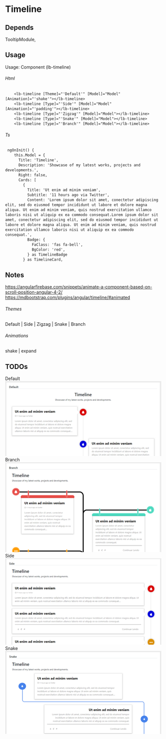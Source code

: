 # Timeline 
## Depends 
TooltipModule,

## Usage
Usage: Component (lb-timeline)  

###### Html
```
    <lb-timeline [Theme]="'Default'" [Model]="Model" [Animation]="'shake'"></lb-timeline>
    <lb-timeline [Type]="'Side'" [Model]="Model" [Animation]="'padding'"></lb-timeline>
    <lb-timeline [Type]="'Zigzag'" [Model]="Model"></lb-timeline>
    <lb-timeline [Type]="'Snake'" [Model]="Model"></lb-timeline>
    <lb-timeline [Type]="'Branch'" [Model]="Model"></lb-timeline>
```
###### Ts
```
 ngOnInit() {
    this.Model = {
      Title: 'Timeline',
      Description: 'Showcase of my latest works, projects and developments.',
      Right: false,
      Cards: [
        {
          Title: 'Ut enim ad minim veniam',
          Subtitle: '11 hours ago via Twitter',
          Content: 'Lorem ipsum dolor sit amet, conectetur adipiscing elit, sed do eiusmod tempor incididunt ut labore et dolore magna aliqua. Ut enim ad minim veniam, quis nostrud exercitation ullamco laboris nisi ut aliquip ex ea commodo consequat.Lorem ipsum dolor sit amet, conectetur adipiscing elit, sed do eiusmod tempor incididunt ut labore et dolore magna aliqua. Ut enim ad minim veniam, quis nostrud exercitation ullamco laboris nisi ut aliquip ex ea commodo consequat.',
          Badge: {
            FaClass: 'fas fa-bell',
            BgColor: 'red',
          } as TimelineBadge
        } as TimelineCard,
```
 
## Notes
https://angularfirebase.com/snippets/animate-a-component-based-on-scroll-position-angular-4-2/   
https://mdbootstrap.com/plugins/angular/timeline/#animated   

###### Themes  
Default | Side | Zigzag | Snake | Branch  

###### Animations  
shake  | expand


## TODOs
Default  
![](Screenshots/Timeline_Default_2020-01-10.png "Default")  
Branch  
![](Screenshots/Timeline_Branch_2020-01-10.png "Branch")  
Side  
![](Screenshots/Timeline_Side_2020-01-10.png "Side")  
Snake  
![](Screenshots/Timeline_Snake_2020-01-10.png "Snake")  

